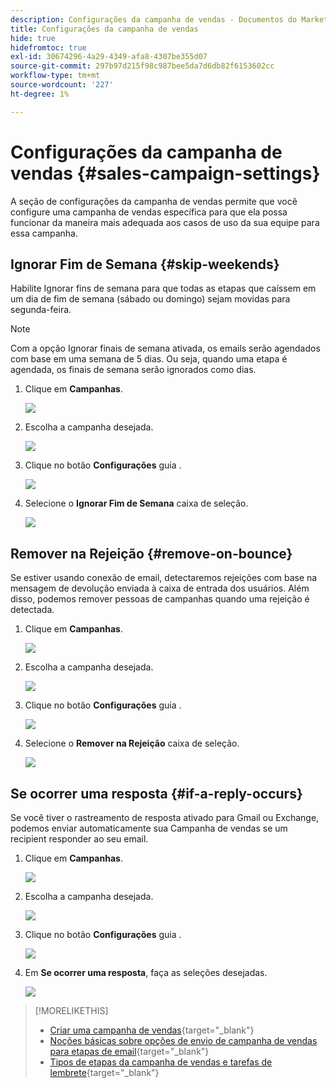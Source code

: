 ```yaml
---
description: Configurações da campanha de vendas - Documentos do Marketo - Documentação do produto
title: Configurações da campanha de vendas
hide: true
hidefromtoc: true
exl-id: 30674296-4a29-4349-afa8-4307be355d07
source-git-commit: 297b97d215f98c987bee5da7d6db82f6153602cc
workflow-type: tm+mt
source-wordcount: '227'
ht-degree: 1%

---
```


# Configurações da campanha de vendas {#sales-campaign-settings}

A seção de configurações da campanha de vendas permite que você configure uma campanha de vendas específica para que ela possa funcionar da maneira mais adequada aos casos de uso da sua equipe para essa campanha.

## Ignorar Fim de Semana {#skip-weekends}

Habilite Ignorar fins de semana para que todas as etapas que caíssem em um dia de fim de semana (sábado ou domingo) sejam movidas para segunda-feira.

>[!NOTE]
>
>Com a opção Ignorar finais de semana ativada, os emails serão agendados com base em uma semana de 5 dias. Ou seja, quando uma etapa é agendada, os finais de semana serão ignorados como dias.

1. Clique em **Campanhas**.

   ![](assets/sales-campaign-settings-1.png)

1. Escolha a campanha desejada.

   ![](assets/sales-campaign-settings-2.png)

1. Clique no botão **Configurações** guia .

   ![](assets/sales-campaign-settings-3.png)

1. Selecione o **Ignorar Fim de Semana** caixa de seleção.

   ![](assets/sales-campaign-settings-4.png)

## Remover na Rejeição {#remove-on-bounce}

Se estiver usando conexão de email, detectaremos rejeições com base na mensagem de devolução enviada à caixa de entrada dos usuários. Além disso, podemos remover pessoas de campanhas quando uma rejeição é detectada.

1. Clique em **Campanhas**.

   ![](assets/sales-campaign-settings-5.png)

1. Escolha a campanha desejada.

   ![](assets/sales-campaign-settings-6.png)

1. Clique no botão **Configurações** guia .

   ![](assets/sales-campaign-settings-7.png)

1. Selecione o **Remover na Rejeição** caixa de seleção.

   ![](assets/sales-campaign-settings-8.png)

## Se ocorrer uma resposta {#if-a-reply-occurs}

Se você tiver o rastreamento de resposta ativado para Gmail ou Exchange, podemos enviar automaticamente sua Campanha de vendas se um recipient responder ao seu email.

1. Clique em **Campanhas**.

   ![](assets/sales-campaign-settings-9.png)

1. Escolha a campanha desejada.

   ![](assets/sales-campaign-settings-10.png)

1. Clique no botão **Configurações** guia .

   ![](assets/sales-campaign-settings-11.png)

1. Em **Se ocorrer uma resposta**, faça as seleções desejadas.

   ![](assets/sales-campaign-settings-12.png)

>[!MORELIKETHIS]
>
>* [Criar uma campanha de vendas](/help/marketo/product-docs/marketo-sales-insight/actions/campaigns/create-a-sales-campaign.md){target=&quot;_blank&quot;}
>* [Noções básicas sobre opções de envio de campanha de vendas para etapas de email](/help/marketo/product-docs/marketo-sales-insight/actions/campaigns/understanding-sales-campaign-send-options-for-email-steps.md){target=&quot;_blank&quot;}
>* [Tipos de etapas da campanha de vendas e tarefas de lembrete](/help/marketo/product-docs/marketo-sales-insight/actions/campaigns/sales-campaign-step-types-and-reminder-tasks.md){target=&quot;_blank&quot;}


